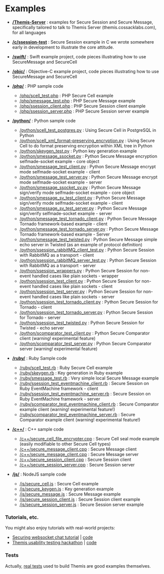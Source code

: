 # Examples

- **[/Themis-Server](https://github.com/cossacklabs/themis/tree/master/docs/examples/Themis-server)** : examples for Secure Session and Secure Message, specifically tailored to talk to Themis Server (themis.cossacklabs.com), for all languages

- **[/c/ssession-test](https://github.com/cossacklabs/themis/tree/master/docs/examples/c/ssession_test)** : Secure Session example in C we wrote somewhere early in development to illustrate the core attitude.

- **[/swift/](https://github.com/cossacklabs/themis/tree/master/docs/examples/swift)** : Swift example project, code pieces illustrating how to use SecureMessage and SecureCell

- **[/objc/](https://github.com/cossacklabs/themis/tree/master/docs/examples/objc)** : Objective-C example project, code pieces illustrating how to use SecureMessage and SecureCell

- **[/php/](https://github.com/cossacklabs/themis/tree/master/docs/examples/php)** : PHP sample code 
  - [/php/scell_test.php](https://github.com/cossacklabs/themis/blob/master/docs/examples/php/scell_test.php) : PHP Secure Cell example
  - [/php/smessage_test.php](https://github.com/cossacklabs/themis/blob/master/docs/examples/php/smessage_test.php) : PHP Secure Message example
  - [/php/ssession_client.php](https://github.com/cossacklabs/themis/blob/master/docs/examples/php/ssession_client.php) : PHP  Secure Session client example
  - [/php/ssession_server.php](https://github.com/cossacklabs/themis/blob/master/docs/examples/php/ssession_server.php) : PHP  Secure Session server example

- **[/python/](https://github.com/cossacklabs/themis/tree/master/docs/examples/python)** : Python sample code
  - [/python/scell_test_postgres.py](https://github.com/cossacklabs/themis/blob/master/docs/examples/python/scell_test_postgres.py) : Using Secure Cell in PostgreSQL in Python
  - [/python/scell_xml_format-preserving_encryption.py](https://github.com/cossacklabs/themis/blob/master/docs/examples/python/scell_xml_format-preserving_encryption.py) : Using Secure Cell to do format preserving encryption within XML tree in Python
  - [/python/skeygen_test.py](https://github.com/cossacklabs/themis/blob/master/docs/examples/python/skeygen_test.py) : Python key generation example
  - [/python/smessage_ssocket.py](https://github.com/cossacklabs/themis/blob/master/docs/examples/python/smessage_ssocket.py) : Python Secure Message encryption selfmade-socket example - core object
  - [/python/smessage_test_client.py](https://github.com/cossacklabs/themis/blob/master/docs/examples/python/smessage_test_client.py) : Python Secure Message encrypt mode selfmade-socket example - client
  - [/python/smessage_test_server.py](https://github.com/cossacklabs/themis/blob/master/docs/examples/python/smessage_test_server.py) : Python Secure Message encrypt mode selfmade-socket example - server
  - [/python/smessage_ssocket_sv.py](https://github.com/cossacklabs/themis/blob/master/docs/examples/python/smessage_ssocket_sv.py) : Python Secure Message sign/verify mode selfmade-socket example - core object 
  - [/python/smessage_sv_test_client.py](https://github.com/cossacklabs/themis/blob/master/docs/examples/python/smessage_sv_test_client.py) : Python Secure Message sign/verify mode selfmade-socket example - client
  - [/python/smessage_sv_test_server.py](https://github.com/cossacklabs/themis/blob/master/docs/examples/python/smessage_sv_test_server.py) : Python Secure Message sign/verify selfmade-socket example - server
  - [/python/smessage_test_tornado_client.py](https://github.com/cossacklabs/themis/blob/master/docs/examples/python/smessage_test_tornado_client.py) : Python Secure Message Tornado framework-based example - client
  - [/python/smessage_test_tornado_server.py](https://github.com/cossacklabs/themis/blob/master/docs/examples/python/smessage_test_tornado_server.py) : Python Secure Message Tornado framework-based example - Server
  - [/python/smessage_test_twisted.py](https://github.com/cossacklabs/themis/blob/master/docs/examples/python/smessage_test_twisted.py) : Python Secure Message simple echo server in Twisted (as an example of protocol definition)
  - [/python/ssession_rabbitMQ_client_test.py](https://github.com/cossacklabs/themis/blob/master/docs/examples/python/ssession_rabbitMQ_client_test.py) : Python Secure Session with RabbitMQ as a transport - client
  - [/python/ssession_rabbitMQ_server_test.py](https://github.com/cossacklabs/themis/blob/master/docs/examples/python/ssession_rabbitMQ_server_test.py) : Python Secure Session with RabbitMQ as a transport - server
  - [/python/ssession_wrappers.py](https://github.com/cossacklabs/themis/blob/master/docs/examples/python/ssession_wrappers.py) : Python Secure Session for non-event handled cases like plain sockets - wrapper
  - [/python/ssession_test_client.py](https://github.com/cossacklabs/themis/blob/master/docs/examples/python/ssession_test_client.py) : Python Secure Session for non-event handled cases like plain sockets - client
  - [/python/ssession_test_server.py](https://github.com/cossacklabs/themis/blob/master/docs/examples/python/ssession_test_server.py) : Python Secure Session for non-event handled cases like plain sockets - server
  - [/python/ssession_test_tornado_client.py](https://github.com/cossacklabs/themis/blob/master/docs/examples/python/ssession_test_tornado_client.py) : Python Secure Session for Tornado - client
  - [/python/ssession_test_tornado_server.py](https://github.com/cossacklabs/themis/blob/master/docs/examples/python/ssession_test_tornado_server.py) : Python Secure Session for Tornado - server
  - [/python/ssession_test_twisted.py](https://github.com/cossacklabs/themis/blob/master/docs/examples/python/ssession_test_twisted.py) : Python Secure Session for Twisted - echo server
  - [/python/scomparator_test_client.py](https://github.com/cossacklabs/themis/blob/master/docs/examples/python/scomparator_test_client.py) : Python Secure Comparator client (warning! experimental feature)
  - [/python/scomparator_test_server.py](https://github.com/cossacklabs/themis/blob/master/docs/examples/python/scomparator_test_server.py) : Python Secure Comparator server (warning! experimental feature)

- **[/ruby/](https://github.com/cossacklabs/themis/blob/master/docs/examples/ruby/)** : Ruby Sample code
  - [/ruby/scell_test.rb](https://github.com/cossacklabs/themis/blob/master/docs/examples/ruby/scell_test.rb) : Ruby Secure Cell example
  - [/ruby/skeygen.rb](https://github.com/cossacklabs/themis/blob/master/docs/examples/ruby/skeygen.rb) : Key generation in Ruby example
  - [/ruby/smessage_test.rb](https://github.com/cossacklabs/themis/blob/master/docs/examples/ruby/smessage_test.rb) : Very simple local Secure Message example
  - [/ruby/ssession_test_eventmachine_client.rb](https://github.com/cossacklabs/themis/blob/master/docs/examples/ruby/ssession_test_eventmachine_client.rb) : Secure Session on Ruby EventMachine framework - client
  - [/ruby/ssession_test_eventmachine_server.rb](https://github.com/cossacklabs/themis/blob/master/docs/examples/ruby/ssession_test_eventmachine_server.rb) : Secure Session on Ruby EventMachine framework - server
  - [/ruby/scomparator_test_eventmachine_client.rb](https://github.com/cossacklabs/themis/blob/master/docs/examples/ruby/scomparator_test_eventmachine_client.rb) : Secure Comparator example client (warning! experimental feature!)
  - [/ruby/scomparator_test_eventmachine_server.rb](https://github.com/cossacklabs/themis/blob/master/docs/examples/ruby/scomparator_test_eventmachine_server.rb) : Secure Comparator example client (warning! experimental feature!)

- **[/c++/](https://github.com/cossacklabs/themis/tree/master/docs/examples/c%2B%2B)** : C++ sample code
  - [/c++/secure_cell_file_encrypter.cpp](https://github.com/cossacklabs/themis/blob/master/docs/examples/c%2B%2B/secure_cell_file_encrypter.cpp) : Secure Cell seal mode example (easily modifiable to other Secure Cell types)
  - [/c++/secure_message_client.cpp](https://github.com/cossacklabs/themis/blob/master/docs/examples/c%2B%2B/secure_message_client.cpp) : Secure Message client
  - [/c++/secure_message_client.cpp](https://github.com/cossacklabs/themis/blob/master/docs/examples/c%2B%2B/secure_message_server.cpp) : Secure Message server
  - [/c++/secure_session_client.cpp](https://github.com/cossacklabs/themis/blob/master/docs/examples/c%2B%2B/secure_session_client.cpp) : Secure Session client
  - [/c++/secure_session_server.cpp](https://github.com/cossacklabs/themis/blob/master/docs/examples/c%2B%2B/secure_session_server.cpp) : Secure Session server

- **[/js/]()** : NodeJS sample code
  - [/js/secure_cell.js](https://github.com/cossacklabs/themis/blob/master/docs/examples/js/secure_cell.js) : Secure Cell example
  - [/js/secure_keygen.js](https://github.com/cossacklabs/themis/blob/master/docs/examples/js/secure_keygen.js) : Key generation example
  - [/js/secure_message.js](https://github.com/cossacklabs/themis/blob/master/docs/examples/js/secure_message.js) : Secure Message example
  - [/js/secure_session_client.js](https://github.com/cossacklabs/themis/blob/master/docs/examples/js/secure_session_client.js) : Secure Session client example
  - [/js/secure_session_server.js](https://github.com/cossacklabs/themis/blob/master/docs/examples/js/secure_session_server.js) : Secure Session server example

### Tutorials, etc. 

You might also enjoy tutorials with real-world projects: 

- [Securing websocket chat tutorial](https://cossacklabs.com/building-secure-chat) | [code](https://github.com/cossacklabs/mobile-websocket-example)
- [Themis usability testing hackathon](https://cossacklabs.com/02-usability-testing.html) | [code](https://github.com/cossacklabs/themis-ux-testing) 

### Tests

Actually, [real tests](https://github.com/cossacklabs/themis/tree/master/tests) used to build Themis are good examples themselves.
